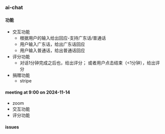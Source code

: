### ai-chat


#### 功能
* 交互功能
    - 根据用户的输入给出回应-支持广东话/普通话
    - 用户输入广东话，给出广东话回应
    - 用户输入普通话，给出普通话回应
* 评分功能
    - 对话1分钟完成之后也，给出评分； 或者用户点击结束（<1分钟），给出评分
* 捐赠功能
    - stripe
 
#### meeting at 9:00 on 2024-11-14
* zoom
* 交互功能
* 评分功能

#### issues
